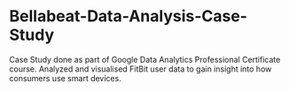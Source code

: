 # Bellabeat-Data-Analysis-Case-Study
Case Study done as part of Google Data Analytics Professional Certificate course.
Analyzed and visualised FitBit user data to gain insight into how consumers use smart devices.
